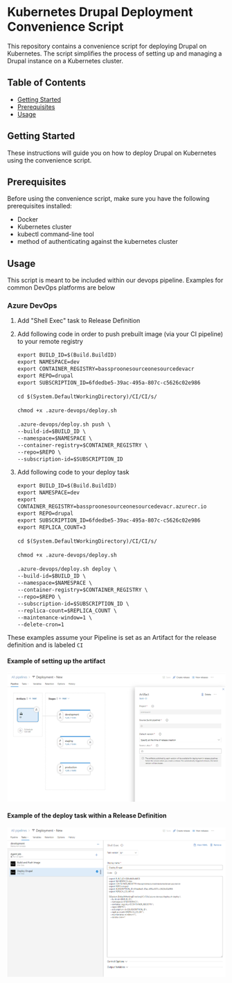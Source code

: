 # Kubernetes Drupal Deployment Convenience Script

This repository contains a convenience script for deploying Drupal on Kubernetes. The script simplifies the process of setting up and managing a Drupal instance on a Kubernetes cluster.

## Table of Contents

- [Getting Started](#getting-started)
- [Prerequisites](#prerequisites)
- [Usage](#usage)

## Getting Started

These instructions will guide you on how to deploy Drupal on Kubernetes using the convenience script.

## Prerequisites

Before using the convenience script, make sure you have the following prerequisites installed:

- Docker
- Kubernetes cluster
- kubectl command-line tool
- method of authenticating against the kubernetes cluster

## Usage

This script is meant to be included within our devops pipeline. Examples for common DevOps platforms are below

### Azure DevOps
1. Add "Shell Exec" task to Release Definition

2. Add following code in order to push prebuilt image (via your CI pipeline) to your remote registry
	
	```shell
	export BUILD_ID=$(Build.BuildID)
	export NAMESPACE=dev
	export CONTAINER_REGISTRY=bassproonesourceonesourcedevacr
	export REPO=drupal
	export SUBSCRIPTION_ID=6fdedbe5-39ac-495a-807c-c5626c02e986

	cd $(System.DefaultWorkingDirectory)/CI/CI/s/

	chmod +x .azure-devops/deploy.sh

	.azure-devops/deploy.sh push \
	--build-id=$BUILD_ID \
	--namespace=$NAMESPACE \
	--container-registry=$CONTAINER_REGISTRY \
	--repo=$REPO \
	--subscription-id=$SUBSCRIPTION_ID

3. Add following code to your deploy task

	```shell
	export BUILD_ID=$(Build.BuildID)
	export NAMESPACE=dev
	export CONTAINER_REGISTRY=bassproonesourceonesourcedevacr.azurecr.io
	export REPO=drupal
	export SUBSCRIPTION_ID=6fdedbe5-39ac-495a-807c-c5626c02e986
	export REPLICA_COUNT=3

	cd $(System.DefaultWorkingDirectory)/CI/CI/s/

	chmod +x .azure-devops/deploy.sh

	.azure-devops/deploy.sh deploy \
	--build-id=$BUILD_ID \
	--namespace=$NAMESPACE \
	--container-registry=$CONTAINER_REGISTRY \
	--repo=$REPO \
	--subscription-id=$SUBSCRIPTION_ID \
	--replica-count=$REPLICA_COUNT \
	--maintenance-window=1 \
	--delete-cron=1

These examples assume your Pipeline is set as an Artifact for the release definition and is labeled `CI`

#### Example of setting up the artifact
![Azure DevOps Artifact Example](./img/azure-devops-deployment-artifact.png)

#### Example of the deploy task within a Release Definition
![Azure DevOps Deploy Task Example](./img/azure-devops-deployment-deploy-task.png)